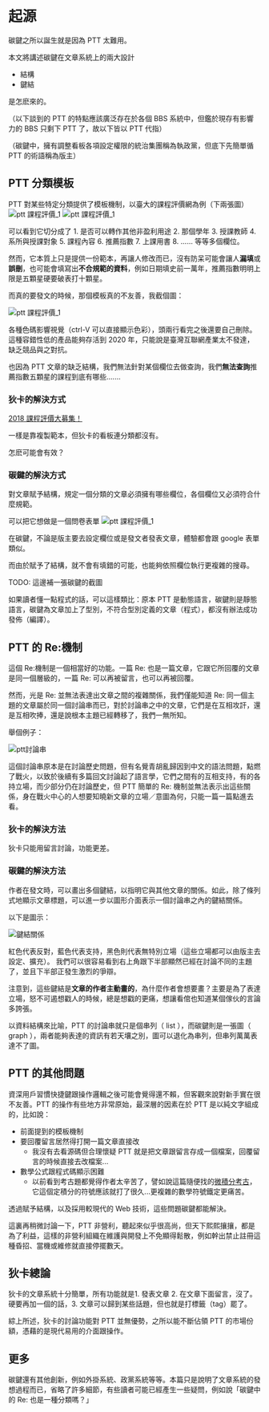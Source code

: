 # 起源
碳鍵之所以誕生就是因為 PTT 太難用。

本文將講述碳鍵在文章系統上的兩大設計

- 結構
- 鍵結

是怎麽來的。

（以下談到的 PTT 的特點應該廣泛存在於各個 BBS 系統中，但鑑於現存有影響力的 BBS 只剩下 PTT 了，故以下皆以 PTT 代指）

（碳鍵中，擁有調整看板各項設定權限的統治集團稱為執政黨，但底下先簡單循 PTT 的術語稱為版主）
## PTT 分類模板
PTT 對某些特定分類提供了模板機制，以臺大的課程評價網為例（下兩張圖）
![ptt 課程評價_1](img/ptt課程評價_1.png)
![ptt 課程評價_1](img/ptt課程評價_2.png)

可以看到它切分成了 1. 是否可以轉作其他非盈利用途 2. 那個學年 3. 授課教師 4. 系所與授課對象 5. 課程內容 6. 推薦指數 7. 上課用書 8. ...... 等等多個欄位。

然而，它本質上只是提供一份範本，再讓人修改而已，沒有防呆可能會讓人**漏填**或**誤刪**，也可能會填寫出**不合規範的資料**，例如日期填史前一萬年，推薦指數明明上限是五顆星硬要破表打十顆星。

而真的要發文的時候，那個模板真的不友善，我截個圖：

![ptt 課程評價_1](img/ptt課程評價模板.png)

各種色碼影響視覺（ctrl-V 可以直接顯示色彩），頭兩行看完之後還要自己刪除。這種容錯性低的產品能夠存活到 2020 年，只能說是臺灣互聯網產業太不發達，缺乏競品與之對抗。

也因為 PTT 文章的缺乏結構，我們無法針對某個欄位去做查詢，我們**無法查詢**推薦指數五顆星的課程到底有哪些.......

### 狄卡的解決方式
[2018 課程評價大募集！](https://www.dcard.tw/f/nctu/p/229424140)

一樣是靠複製範本，但狄卡的看板連分類都沒有。

怎麽可能會有效？

### 碳鍵的解決方式

對文章賦予結構，規定一個分類的文章必須擁有哪些欄位，各個欄位又必須符合什麼規範。

可以把它想做是一個問卷表單
![ptt 課程評價_1](img/課程評價表單.png)

在碳鍵，不論是版主要去設定欄位或是發文者發表文章，體驗都會跟 google 表單類似。

而由於賦予了結構，就不會有填錯的可能，也能夠依照欄位執行更複雜的搜尋。

TODO: 這邊補一張碳鍵的截圖

如果讀者懂一點程式的話，可以這樣類比：原本 PTT 是動態語言，碳鍵則是靜態語言，碳鍵為文章加上了型別，不符合型別定義的文章（程式），都沒有辦法成功發佈（編譯）。

## PTT 的 Re:機制
這個 Re:機制是一個相當好的功能。一篇 Re: 也是一篇文章，它跟它所回覆的文章是同一個層級的，一篇 Re: 可以再被留言，也可以再被回覆。

然而，光是 Re: 並無法表達出文章之間的複雜關係，我們僅能知道 Re: 同一個主題的文章屬於同一個討論串而已，對於討論串之中的文章，它們是在互相攻訐，還是互相吹捧，還是說根本主題已經轉移了，我們一無所知。

舉個例子：

![ptt討論串](img/ptt討論串.png)

這個討論串原本是在討論歷史問題，但有名覺青胡亂歸因到中文的語法問題，點燃了戰火，以致於後續有多篇回文討論起了語言學，它們之間有的互相支持，有的各持立場，而少部分仍在討論歷史，但 PTT 簡單的 Re: 機制並無法表示出這些關係，身在戰火中心的人想要知曉新文章的立場／意圖為何，只能一篇一篇點進去看。

### 狄卡的解決方法

狄卡只能用留言討論，功能更差。

### 碳鍵的解決方法

作者在發文時，可以畫出多個鍵結，以指明它與其他文章的關係。如此，除了條列式地顯示文章標題，可以進一步以圖形介面表示一個討論串之內的鍵結關係。

以下是圖示：

![鍵結關係](img/鍵結關係.png)

紅色代表反對，藍色代表支持，黑色則代表無特別立場（這些立場都可以由版主去設定、擴充）。 我們可以很容易看到右上角跟下半部顯然已經在討論不同的主題了，並且下半部正發生激烈的爭辯。

注意到，這些鍵結是**文章的作者主動畫的**，為什麼作者會想要畫？主要是為了表達立場，怒不可遏想戳人的時候，總是想戳的更痛，想讓看倌也知道某個傢伙的言論多誇張。

以資料結構來比喻，PTT 的討論串就只是個串列（ list ），而碳鍵則是一張圖（ graph ），兩者能夠表達的資訊有若天壤之別，圖可以退化為串列，但串列萬萬表達不了圖。

## PTT 的其他問題
資深用戶習慣快捷鍵跟操作邏輯之後可能會覺得還不賴，但客觀來說對新手實在很不友善。PTT 的操作有些地方非常原始，最深層的因素在於 PTT 是以純文字組成的，比如說：

- 前面提到的模板機制
- 要回覆留言居然得打開一篇文章直接改
  - 我沒有去看源碼但合理懷疑 PTT 就是把文章跟留言存成一個檔案，回覆留言的時候直接去改檔案...
- 數學公式跟程式碼顯示困難
  - 以前看到考古題都覺得作者太辛苦了，譬如說這篇隨便找的[微積分考古](https://www.ptt.cc/man/NTU-Exam/DE0A/D245/D299/DDC7/D9B9/D4A6/M.1258555972.A.5BA.html)，它這個定積分的符號應該就打了很久...更複雜的數學符號鐵定更痛苦。

透過賦予結構，以及採用較現代的 Web 技術，這些問題碳鍵都能解決。

這裏再稍微討論一下，PTT 非營利，聽起來似乎很高尚，但天下熙熙攘攘，都是為了利益，這樣的非營利組織在維護與開發上不免顯得鬆散，例如幹出禁止註冊這種昏招、當機或維修就直接停擺數天。

## 狄卡總論

狄卡的文章系統十分簡單，所有功能就是1. 發表文章 2. 在文章下面留言，沒了。硬要再加一個的話，3. 文章可以歸到某些話題，但也就是打標籤（tag）罷了。

綜上所述，狄卡的討論功能對 PTT 並無優勢，之所以能不斷佔領 PTT 的市場份額，憑藉的是現代易用的介面跟操作。

## 更多

碳鍵還有其他創新，例如外掛系統、政黨系統等等。本篇只是說明了文章系統的發想過程而已，省略了許多細節，有些讀者可能已經產生一些疑問，例如說「碳鍵中的 Re: 也是一種分類嗎？」

